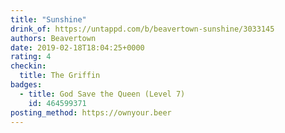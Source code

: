 ```yaml
---
title: "Sunshine"
drink_of: https://untappd.com/b/beavertown-sunshine/3033145
authors: Beavertown
date: 2019-02-18T18:04:25+0000
rating: 4
checkin:
  title: The Griffin
badges:
  - title: God Save the Queen (Level 7)
    id: 464599371
posting_method: https://ownyour.beer
---
```

